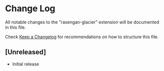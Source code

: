 # Change Log

All notable changes to the "rasengan-glacier" extension will be documented in this file.

Check [Keep a Changelog](http://keepachangelog.com/) for recommendations on how to structure this file.

## [Unreleased]

- Initial release
